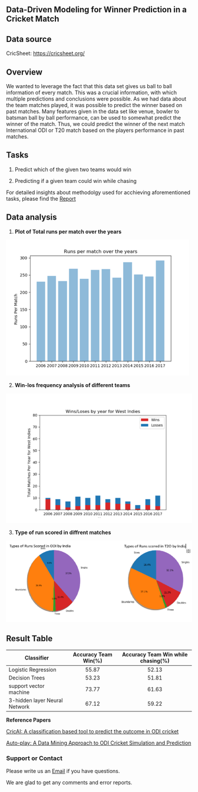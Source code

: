 ## Data-Driven Modeling for Winner Prediction in a Cricket Match

## Data source

CricSheet: https://cricsheet.org/

## Overview
We wanted to leverage the fact that this data set gives us ball to ball information of every match. This was a crucial information, with which multiple predictions and conclusions were possible.
As we had data about the team matches played, it was possible to predict the winner based on past matches. Many features given in the data set like venue, bowler to batsman ball by ball performance, can be used to somewhat predict the winner of the match. 
Thus, we could predict the winner of the next match International ODI or T20 match based on the players performance in past matches.

## Tasks

1. Predict which of the given two teams would win

3. Predicting if a given team could win while chasing

For detailed insights about methodolgy used for acchieving aforementioned tasks, please find the [Report](https://github.com/deepacefic/CricML/blob/main/DeepPooja(17074)-Project-Report%20(1).pdf)

## Data analysis

1. **Plot of Total runs per match over the years**

![1](bs1.PNG)

2. **Win-los frequency analysis of different teams**

![1](bs2.PNG)

3. **Type of run scored in diffrent matches**
 
![1](BS3.PNG)

## Result Table

| Classifier       | Accuracy Team Win(%)  | Accuracy Team Win while chasing(%)        
| ------------- |:-------------:|:--------------:|
|   Logistic Regression    | 55.87 | 52.13|
| Decision Trees      | 53.23| 51.81|
| support vector machine | 73.77| 61.63| 
| 3-hidden layer Neural Network |67.12| 59.22|

**Reference Papers**

[CricAI: A classification based tool to predict the outcome in ODI cricket](https://ieeexplore.ieee.org/abstract/document/5715668)

[Auto-play: A Data Mining Approach to ODI Cricket Simulation and Prediction](https://epubs.siam.org/doi/abs/10.1137/1.9781611973440.121)


### Support or Contact

Please write us an [Email](deep17@iiserb.ac.in) if you have questions.

We are glad to get any comments and error reports.
